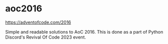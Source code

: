 # aoc2016
https://adventofcode.com/2016

Simple and readable solutions to AoC 2016. This is done as a part of Python Discord's Revival Of Code 2023 event.

